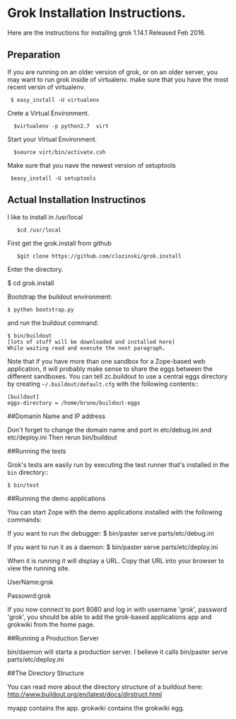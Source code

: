 # Grok Installation Instructions. 

Here are the instructions for installing grok 1.14.1  Released Feb 2016.

## Preparation

  If you are running on an older version of grok, or on an older server, you may want to run grok inside of virtualenv. make sure that you have the most recent versin of virtualenv.

     $ easy_install -U virtualenv

Crete a Virtual Environment.

      $virtualenv -p python2.7  virt

Start your Virtual Environment.

      $source virt/bin/activate.csh

Make sure that you nave the newest version of setuptools

     $easy_install -U setuptools

## Actual Installation Instructinos

I like to install in /usr/local

       $cd /usr/local

First get the grok.install from github

       $git clone https://github.com/clozinski/grok.install

Enter the directory.

   $ cd grok.install

Bootstrap the buildout environment:

    $ python bootstrap.py

and run the buildout command:

    $ bin/buildout
    [lots of stuff will be downloaded and installed here]
    While waiting read and execute the next paragraph. 

Note that if you have more than one sandbox for a Zope-based web
application, it will probably make sense to share the eggs between the
different sandboxes.  You can tell zc.buildout to use a central eggs
directory by creating ``~/.buildout/default.cfg`` with the following
contents::

    [buildout]
    eggs-directory = /home/bruno/buildout-eggs

##Domanin Name and IP address
	
Don't forget to change the domain name and 
port in etc/debug.ini and etc/deploy.ini
Then rerun bin/buildout

##Running the tests

Grok's tests are easily run by executing the test runner that's
installed in the ``bin`` directory::

    $ bin/test

##Running the demo applications

You can start Zope with the demo applications installed with the
following commands:

If you want to run the debugger:
    $ bin/paster serve parts/etc/debug.ini

If you want to run it as a daemon:
    $ bin/paster serve parts/etc/deploy.ini

When it is running it will display a URL.  Copy that URL into your browser
to view the running site.  

UserName:grok

Passowrd:grok

If you now connect to port 8080 and log in with username 'grok',
password 'grok', you should be able to add the grok-based applications
app and grokwiki  from the home page.

##Running a Production Server

bin/daemon will starta a production server.  I believe it calls
    bin/paster serve parts/etc/deploy.ini

##The Directory Structure

You can read more about the directory structure of a buildout here:
http://www.buildout.org/en/latest/docs/dirstruct.html

myapp contains the app.
grokwiki contains the grokwiki egg.
